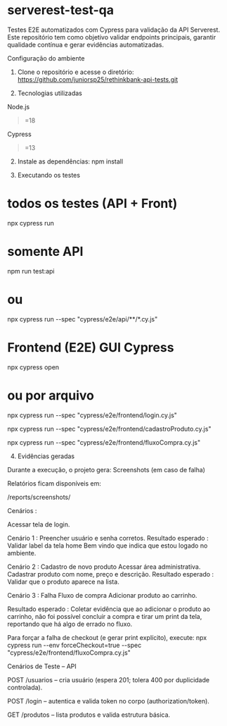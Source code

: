 # serverest-test-qa

Testes E2E automatizados com Cypress para validação da API Serverest.
Este repositório tem como objetivo validar endpoints principais, garantir qualidade contínua e gerar evidências automatizadas.

Configuração do ambiente
1. Clone o repositório e acesse o diretório:
   https://github.com/juniorsp25/rethinkbank-api-tests.git

3. Tecnologias utilizadas

Node.js
 >=18

Cypress
 >=13


2. Instale as dependências:
npm install

3. Executando os testes

# todos os testes (API + Front)
npx cypress run

# somente API
npm run test:api
# ou
npx cypress run --spec "cypress/e2e/api/**/*.cy.js"

# Frontend (E2E) GUI Cypress
npx cypress open

# ou por arquivo
npx cypress run --spec "cypress/e2e/frontend/login.cy.js"

npx cypress run --spec "cypress/e2e/frontend/cadastroProduto.cy.js"

npx cypress run --spec "cypress/e2e/frontend/fluxoCompra.cy.js"

4. Evidências geradas

Durante a execução, o projeto gera:
Screenshots (em caso de falha)

Relatórios ficam disponíveis em:

/reports/screenshots/

Cenários :

Acessar tela de login.

Cenário 1 :
Preencher usuário e senha corretos.
Resultado esperado : Validar label da tela home Bem vindo que indica que estou logado no ambiente.

Cenário 2 :
Cadastro de novo produto
Acessar área administrativa.
Cadastrar produto com nome, preço e descrição.
Resultado esperado : Validar que o produto aparece na lista.

Cenário 3 : Falha
Fluxo de compra
Adicionar produto ao carrinho.

Resultado esperado : Coletar evidência que ao adicionar o produto ao carrinho, não foi possível concluir a compra
e tirar um print da tela, reportando que há algo de errado no fluxo.

Para forçar a falha de checkout (e gerar print explícito), execute:
npx cypress run --env forceCheckout=true --spec "cypress/e2e/frontend/fluxoCompra.cy.js"



Cenários de Teste – API

POST /usuarios – cria usuário (espera 201; tolera 400 por duplicidade controlada).

POST /login – autentica e valida token no corpo (authorization/token).

GET /produtos – lista produtos e valida estrutura básica.











 


